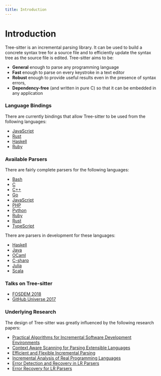 ```yaml
---
title: Introduction
---
```


# Introduction

Tree-sitter is an incremental parsing library. It can be used to build a concrete syntax tree for a source file and to efficiently update the syntax tree as the source file is edited. Tree-sitter aims to be:

* **General** enough to parse any programming language
* **Fast** enough to parse on every keystroke in a text editor
* **Robust** enough to provide useful results even in the presence of syntax errors,
* **Dependency-free** (and written in pure C) so that it can be embedded in any application

### Language Bindings

There are currently bindings that allow Tree-sitter to be used from the following languages:

* [JavaScript](https://github.com/tree-sitter/node-tree-sitter)
* [Rust](https://github.com/tree-sitter/rust-tree-sitter)
* [Haskell](https://github.com/tree-sitter/haskell-tree-sitter)
* [Ruby](https://github.com/tree-sitter/ruby-tree-sitter)

### Available Parsers

There are fairly complete parsers for the following languages:

* [Bash](https://github.com/tree-sitter/tree-sitter-bash)
* [C](https://github.com/tree-sitter/tree-sitter-c)
* [C++](https://github.com/tree-sitter/tree-sitter-cpp)
* [Go](https://github.com/tree-sitter/tree-sitter-go)
* [JavaScript](https://github.com/tree-sitter/tree-sitter-javascript)
* [PHP](https://github.com/tree-sitter/tree-sitter-php)
* [Python](https://github.com/tree-sitter/tree-sitter-python)
* [Ruby](https://github.com/tree-sitter/tree-sitter-ruby)
* [Rust](https://github.com/tree-sitter/tree-sitter-rust)
* [TypeScript](https://github.com/tree-sitter/tree-sitter-typescript)

There are parsers in development for these languages:

* [Haskell](https://github.com/tree-sitter/tree-sitter-haskell)
* [Java](https://github.com/tree-sitter/tree-sitter-java)
* [OCaml](https://github.com/tree-sitter/tree-sitter-ocaml)
* [C-sharp](https://github.com/tree-sitter/tree-sitter-c-sharp)
* [Julia](https://github.com/tree-sitter/tree-sitter-julia)
* [Scala](https://github.com/tree-sitter/tree-sitter-scala)

### Talks on Tree-sitter

* [FOSDEM 2018](https://www.youtube.com/watch?v=0CGzC_iss-8)
* [GitHub Universe 2017](https://www.youtube.com/watch?v=a1rC79DHpmY)

### Underlying Research

The design of Tree-sitter was greatly influenced by the following research papers:

- [Practical Algorithms for Incremental Software Development Environments](https://www2.eecs.berkeley.edu/Pubs/TechRpts/1997/CSD-97-946.pdf)
- [Context Aware Scanning for Parsing Extensible Languages](http://www.umsec.umn.edu/publications/Context-Aware-Scanning-Parsing-Extensible)
- [Efficient and Flexible Incremental Parsing](http://ftp.cs.berkeley.edu/sggs/toplas-parsing.ps)
- [Incremental Analysis of Real Programming Languages](https://pdfs.semanticscholar.org/ca69/018c29cc415820ed207d7e1d391e2da1656f.pdf)
- [Error Detection and Recovery in LR Parsers](http://what-when-how.com/compiler-writing/bottom-up-parsing-compiler-writing-part-13)
- [Error Recovery for LR Parsers](http://www.dtic.mil/dtic/tr/fulltext/u2/a043470.pdf)
